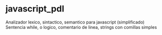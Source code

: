# javascript_pdl
Analizador lexico, sintactico, semantico para javascript (simplificado)
Sentencia while, o logico, comentario de linea, strings con comillas simples
